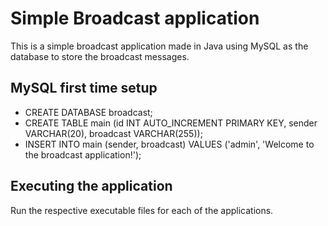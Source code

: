 # Simple Broadcast application

This is a simple broadcast application made in Java using MySQL as the database to store the broadcast messages.

## MySQL first time setup

- CREATE DATABASE broadcast;
- CREATE TABLE main (id INT AUTO_INCREMENT PRIMARY KEY, sender VARCHAR(20), broadcast VARCHAR(255));
- INSERT INTO main (sender, broadcast) VALUES ('admin', 'Welcome to the broadcast application!');

## Executing the application

Run the respective executable files for each of the applications.

